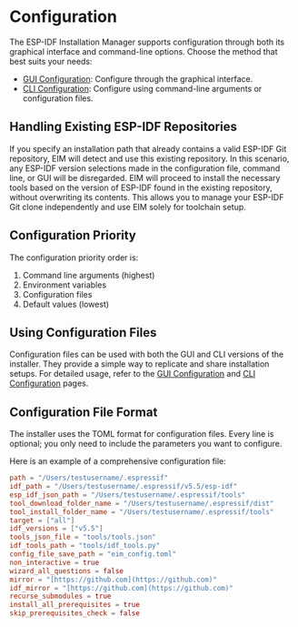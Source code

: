 # Configuration

The ESP-IDF Installation Manager supports configuration through both its graphical interface and command-line options. Choose the method that best suits your needs:

- [GUI Configuration](./gui_configuration.md): Configure through the graphical interface.
- [CLI Configuration](./cli_configuration.md): Configure using command-line arguments or configuration files.

## Handling Existing ESP-IDF Repositories
If you specify an installation path that already contains a valid ESP-IDF Git repository, EIM will detect and use this existing repository. In this scenario, any ESP-IDF version selections made in the configuration file, command line, or GUI will be disregarded. EIM will proceed to install the necessary tools based on the version of ESP-IDF found in the existing repository, without overwriting its contents. This allows you to manage your ESP-IDF Git clone independently and use EIM solely for toolchain setup.

## Configuration Priority

The configuration priority order is:
1. Command line arguments (highest)
2. Environment variables
3. Configuration files
4. Default values (lowest)

## Using Configuration Files

Configuration files can be used with both the GUI and CLI versions of the installer. They provide a simple way to replicate and share installation setups. For detailed usage, refer to the [GUI Configuration](./gui_configuration.md) and [CLI Configuration](./cli_configuration.md) pages.

## Configuration File Format

The installer uses the TOML format for configuration files. Every line is optional; you only need to include the parameters you want to configure.

Here is an example of a comprehensive configuration file:

```toml
path = "/Users/testusername/.espressif"
idf_path = "/Users/testusername/.espressif/v5.5/esp-idf"
esp_idf_json_path = "/Users/testusername/.espressif/tools"
tool_download_folder_name = "/Users/testusername/.espressif/dist"
tool_install_folder_name = "/Users/testusername/.espressif/tools"
target = ["all"]
idf_versions = ["v5.5"]
tools_json_file = "tools/tools.json"
idf_tools_path = "tools/idf_tools.py"
config_file_save_path = "eim_config.toml"
non_interactive = true
wizard_all_questions = false
mirror = "[https://github.com](https://github.com)"
idf_mirror = "[https://github.com](https://github.com)"
recurse_submodules = true
install_all_prerequisites = true
skip_prerequisites_check = false
```
